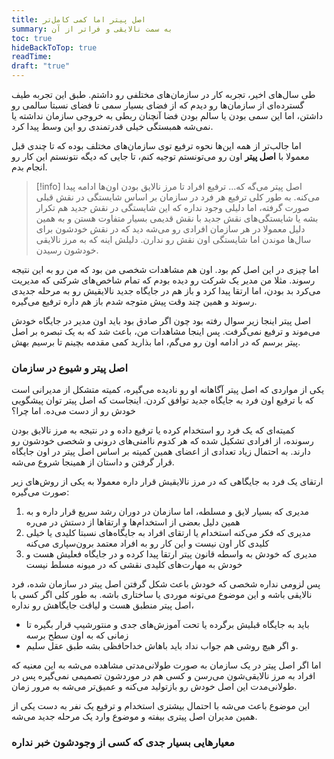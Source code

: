 ```yaml
---
title: اصل پیتر اما کمی کامل‌تر
summary: به سمت نالایقی و فراتر از آن
toc: true
hideBackToTop: true
readTime: 
draft: "true"
---
```

طی سال‌های اخیر، تجربه کار در سازمان‌های مختلفی رو داشتم. طبق این تجربه طیف گسترده‌ای از سازمان‌ها رو دیدم که از فضای بسیار سمی تا فضای نسبتا سالمی رو داشتن، اما این سمی بودن یا سالم بودن فضا آنچنان ربطی به خروجی سازمان نداشته یا نمی‌شه همبستگی خیلی قدرتمندی رو این وسط پیدا کرد.

اما جالب‌تر از همه این‌ها نحوه ترفیع توی سازمان‌های مختلف بوده که تا چندی قبل معمولا با **اصل پیتر** اون رو می‌تونستم توجیه کنم، تا جایی که دیگه نتونستم این کار رو انجام بدم.

> [!info] اصل پیتر می‌گه که...
> ترفیع افراد تا مرز نالایق بودن اون‌ها ادامه پیدا می‌کنه.
> به طور کلی ترفیع هر فرد در سازمان بر اساس شایستگی در نقش قبلی صورت گرفته، اما دلیلی وجود نداره که این شایستگی در نقش جدید هم تکرار بشه یا شایستگی‌های نقش جدید با نقش قدیمی بسیار متفاوت هستن و به همین دلیل معمولا در هر سازمان افرادی رو می‌شه دید که در نقش خودشون برای سال‌ها موندن اما شایستگی اون نقش رو ندارن. دلیلش اینه که به مرز نالایقی خودشون رسیدن.

اما چیزی در این اصل کم بود. اون هم مشاهدات شخصی من بود که من رو به این نتیجه رسوند.
مثلا من مدیر یک شرکت رو دیده بودم که تمام شاخص‌های شرکتی که مدیریت می‌کرد بد بودن، اما ارتقا پیدا کرد و باز هم در جایگاه جدید نالایقیش رو به مرحله جدیدی رسوند و همین چند وقت پیش متوجه شدم باز هم داره ترفیع می‌گیره.

اصل پیتر اینجا زیر سوال رفته بود چون اگر صادق بود باید اون مدیر در جایگاه خودش می‌موند و ترفیع نمی‌گرفت. پس اینجا مشاهدات من، باعث شد که به یک تبصره بر اصل پیتر برسم که در ادامه اون رو می‌گم، اما بذارید کمی مقدمه بچینم تا برسیم بهش.
### اصل پیتر و شیوع در سازمان
یکی از مواردی که اصل پیتر آگاهانه او رو نادیده می‌گیره، کمیته متشکل از مدیرانی است که با ترفیع اون فرد به جایگاه جدید توافق کردن. اینجاست که اصل پیتر توان پیشگویی خودش رو از دست می‌ده. اما چرا؟

کمیته‌ای که یک فرد رو استخدام کرده یا ترفیع داده و در نتیجه به مرز نالایق بودن رسونده، از افرادی تشکیل شده که هر کدوم ناامنی‌های درونی و شخصی خودشون رو دارند. به احتمال زیاد تعدادی از اعضای همین کمیته بر اساس اصل پیتر در اون جایگاه قرار گرفتن و داستان از همینجا شروع می‌شه.

ارتقای یک فرد به جایگاهی که در مرز نالایقیش قرار داره معمولا به یکی از روش‌های زیر صورت می‌گیره:
1. مدیری که بسیار لایق و مسلطه،‌ اما سازمان در دوران رشد سریع قرار داره و به همین دلیل بعضی از استخدام‌ها و ارتقاها از دستش در می‌ره
2. مدیری که فکر می‌کنه استخدام یا ارتقای افراد به جایگاه‌های نسبتا کلیدی یا خیلی کلیدی کار اون نیست و این کار رو به افراد معتمد برون‌سپاری می‌کنه
3. مدیری که خودش به واسطه قانون پیتر ارتقا پیدا کرده و در جایگاه فعلیش هست و خودش به مهارت‌های کلیدی نقشی که در میونه مسلط نیست

پس لزومی نداره شخصی که خودش باعث شکل گرفتن اصل پیتر در سازمان شده، فرد نالایقی باشه و این موضوع می‌تونه موردی یا ساختاری باشه.
به طور کلی اگر کسی با اصل پیتر منطبق هست و لیاقت جایگاهش رو نداره، 
- باید به جایگاه قبلیش برگرده یا تحت آموزش‌های جدی و منتورشیپ قرار بگیره تا زمانی که به اون سطح برسه 
- و اگر هیچ روشی هم جواب نداد باید باهاش خداحافظی بشه طبق عقل سلیم. 

اما اگر اصل پیتر در یک سازمان به صورت طولانی‌مدتی مشاهده می‌شه به این معنیه که افراد به مرز نالایقی‌شون می‌رسن و کسی هم در موردشون تصمیمی نمی‌گیره پس در طولانی‌مدت این اصل خودش رو بازتولید می‌کنه و عمیق‌تر می‌شه به مرور زمان.

این موضوع باعث می‌شه با احتمال بیشتری استخدام و ترفیع یک نفر به دست یکی از همین مدیران اصل پیتری بیفته و موضوع وارد یک مرحله جدید می‌شه.
### معیارهایی بسیار جدی که کسی از وجودشون خبر نداره
